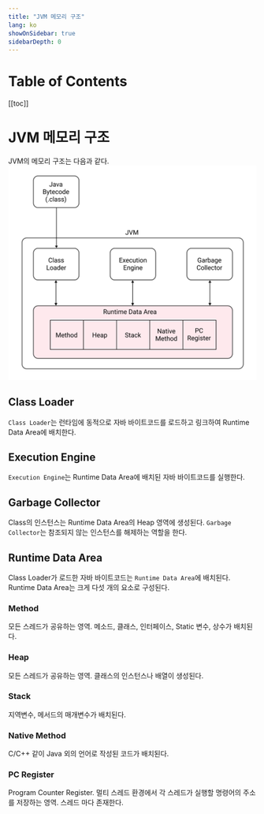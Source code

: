 ```yaml
---
title: "JVM 메모리 구조"
lang: ko
showOnSidebar: true
sidebarDepth: 0
---
```


# Table of Contents
[[toc]]

# JVM 메모리 구조

JVM의 메모리 구조는 다음과 같다.
![](./180104_jvm_memory_structure/1.png)

## Class Loader
`Class Loader`는 런타임에 동적으로 자바 바이트코드를 로드하고 링크하여 Runtime Data Area에 배치한다.

## Execution Engine
`Execution Engine`는 Runtime Data Area에 배치된 자바 바이트코드를 실행한다.

## Garbage Collector
Class의 인스턴스는 Runtime Data Area의 Heap 영역에 생성된다. `Garbage Collector`는 참조되지 않는 인스턴스를 해제하는 역할을 한다.

## Runtime Data Area
Class Loader가 로드한 자바 바이트코드는 `Runtime Data Area`에 배치된다. Runtime Data Area는 크게 다섯 개의 요소로 구성된다.

### Method
모든 스레드가 공유하는 영역. 메소드, 클래스, 인터페이스, Static 변수, 상수가 배치된다.

### Heap
모든 스레드가 공유하는 영역. 클래스의 인스턴스나 배열이 생성된다.

### Stack
지역변수, 메서드의 매개변수가 배치된다.

### Native Method
C/C++ 같이 Java 외의 언어로 작성된 코드가 배치된다.

### PC Register
Program Counter Register. 멀티 스레드 환경에서 각 스레드가 실행할 명령어의 주소를 저장하는 영역. 스레드 마다 존재한다.